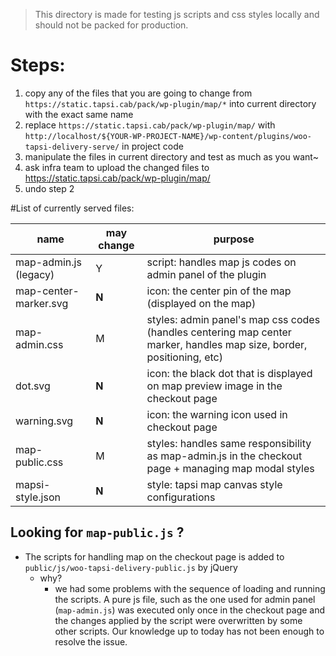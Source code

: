 > This directory is made for testing js scripts and css styles locally and should not be packed for production. 

# Steps:
1. copy any of the files that you are going to change from `https://static.tapsi.cab/pack/wp-plugin/map/*` into current directory with the exact same name
2. replace `https://static.tapsi.cab/pack/wp-plugin/map/` with `http://localhost/${YOUR-WP-PROJECT-NAME}/wp-content/plugins/woo-tapsi-delivery-serve/` in project code
3. manipulate the files in current directory and test as much as you want~
4. ask infra team to upload the changed files to https://static.tapsi.cab/pack/wp-plugin/map/
5. undo step 2

#List of currently served files:

| name                  | may change | purpose                                                                                                           |
|-----------------------|------------|-------------------------------------------------------------------------------------------------------------------|
| map-admin.js (legacy) | Y          | script: handles map js codes on admin panel of the plugin                                                         |
| map-center-marker.svg | **N**          | icon: the center pin of the map (displayed on the map)                                                            |
| map-admin.css         | M          | styles: admin panel's map css codes (handles centering map center marker, handles map size, border, positioning, etc) |
| dot.svg               | **N**          | icon: the black dot that is displayed on map preview image in the checkout page                                   |
| warning.svg           | **N**          | icon: the warning icon used in checkout page                                                                      |
| map-public.css        | M          | styles: handles same responsibility as map-admin.js in the checkout page + managing map modal styles              |
| mapsi-style.json      | **N**          | style: tapsi map canvas style configurations                                                                      |

## Looking for `map-public.js` ?

- The scripts for handling map on the checkout page is added to `public/js/woo-tapsi-delivery-public.js` by jQuery
  - why?
    - we had some problems with the sequence of loading and running the scripts. A pure js file, such as the one used for admin panel (`map-admin.js`) was executed only once in the checkout page and the changes applied by the script were overwritten by some other scripts. Our knowledge up to today has not been enough to resolve the issue.

